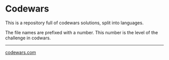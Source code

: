 # Codewars

This is a repository full of codewars solutions, split into languages.  

The file names are prefixed with a number. This number is the level of the challenge in codwars.

---

[codewars.com](https://codewars.com/)
